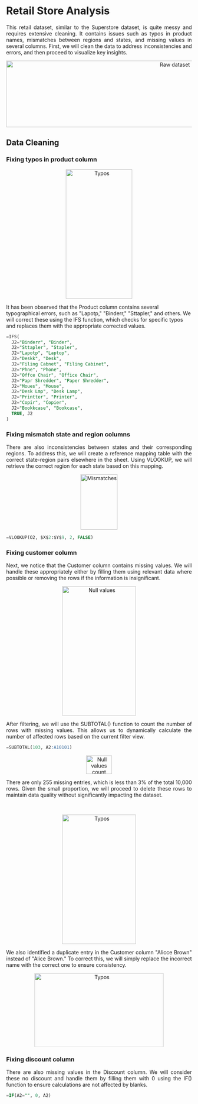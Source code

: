 <!---
-->

# Retail Store Analysis

<p align="justify">This retail dataset, similar to the Superstore dataset, is quite messy and requires extensive cleaning. It contains issues such as typos in product names, 
mismatches between regions and states, and missing values in several columns. First, we will clean the data to address inconsistencies and errors, 
and then proceed to visualize key insights.</p>

<p align="center">
  <img src="https://github.com/user-attachments/assets/0aecf47c-48be-44d9-8075-9ce1fc9a8505" alt="Raw dataset" width="900" height="180" />
</p>

## Data Cleaning

### Fixing typos in product column

<p align="center">
  <img src="https://github.com/user-attachments/assets/3393ae5f-47ca-4743-b638-ab7712a42663" alt="Typos" width="180" height="350" />
</p>

<p align="justilfy"> It has been observed that the Product column contains several typographical errors, such as "Lapotp," "Binderr," "Sttapler," and others. 
We will correct these using the IFS function, which checks for specific typos and replaces them with the appropriate corrected values.</p>

````sql
=IFS(
  J2="Binderr", "Binder",
  J2="Sttapler", "Stapler",
  J2="Lapotp", "Laptop", 
  J2="Deskk", "Desk",
  J2="Filing Cabnet", "Filing Cabinet",
  J2="Phne", "Phone",
  J2="Offce Chair", "Office Chair",
  J2="Papr Shredder", "Paper Shredder",
  J2="Moues", "Mouse",
  J2="Desk Lmp", "Desk Lamp",
  J2="Printter", "Printer",
  J2="Copir", "Copier",
  J2="Bookkcase", "Bookcase",
  TRUE, J2
)
````


### Fixing mismatch state and region columns

<p align="justify">There are also inconsistencies between states and their corresponding regions. To address this, we will create a reference mapping table with the correct state-region pairs elsewhere in the sheet. 
  Using VLOOKUP, we will retrieve the correct region for each state based on this mapping. </p>

<p align="center">
  <img src="https://github.com/user-attachments/assets/97b65d6d-6095-4271-a4b0-5abc851348b7" alt="Mismatches" width="100" height="150" /></br>
</p>

````sql
=VLOOKUP(O2, $X$2:$Y$9, 2, FALSE)
````


### Fixing customer column

<p align="justify"> Next, we notice that the Customer column contains missing values. We will handle these appropriately either by 
filling them using relevant data where possible or removing the rows if the information is insignificant. </p>

<p align="center">
  <img src="https://github.com/user-attachments/assets/d8d41693-7dfb-4e1f-88b9-75cb4599be2f" alt="Null values" width="200" height="350" /></br>
</p>

<p align="justify"> After filtering, we will use the SUBTOTAL() function to count the number of rows with missing values. 
  This allows us to dynamically calculate the number of affected rows based on the current filter view. </p>

````sql
=SUBTOTAL(103, A2:A10101)
````

<p align="center">
  <img src="https://github.com/user-attachments/assets/2ab1aafe-63c8-4c70-85fb-26faef4864c4" alt="Null values count" width="70" height="50" /></br>
</p>

<p align="justify"> There are only 255 missing entries, which is less than 3% of the total 10,000 rows. Given the small proportion,
we will proceed to delete these rows to maintain data quality without significantly impacting the dataset. </p> </br>

<p align="center">
  <img src="https://github.com/user-attachments/assets/1f27c39d-e534-4467-8371-72962c53f8d1" alt="Typos" width="200" height="350" /></br>
</p>

<p align="justify">We also identified a duplicate entry in the Customer column "Alicce Brown" instead of "Alice Brown." 
  To correct this, we will simply replace the incorrect name with the correct one to ensure consistency.</p>

<p align="center">
  <img src="https://github.com/user-attachments/assets/da6a65e4-ebfd-4bd6-b191-01e448602576" alt="Typos" width="350" height="200" /></br>
</p>

### Fixing discount column

<p align="justify"> There are also missing values in the Discount column. We will consider these no discount and handle them by filling them with 0 using the 
  IF() function to ensure calculations are not affected by blanks. </p>

````sql
=IF(A2="", 0, A2)
````






